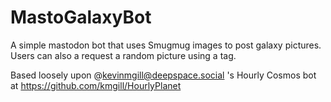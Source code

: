 # MastoGalaxyBot
A simple mastodon bot that uses Smugmug images to post galaxy pictures. Users can also a request a random picture using a tag.

Based loosely upon @kevinmgill@deepspace.social 's Hourly Cosmos bot at https://github.com/kmgill/HourlyPlanet

